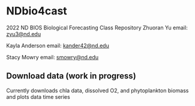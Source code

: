 # NDbio4cast
2022 ND BIOS Biological Forecasting Class Repository
Zhuoran Yu
email: zyu3@nd.edu

Kayla Anderson
email: kander42@nd.edu

Stacy Mowry
email: smowry@nd.edu

## Download data (work in progress)
Currently downloads chla data, dissolved O2, and phytoplankton biomass and plots data time series